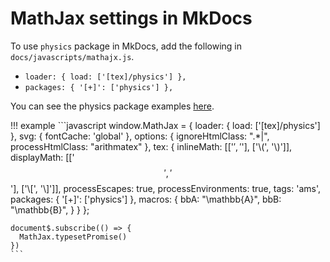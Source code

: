 # MathJax settings in MkDocs

To use 	`physics` package in MkDocs, add the following in `docs/javascripts/mathajx.js`.

- `loader: { load: ['[tex]/physics'] },`
- `packages: { '[+]': ['physics'] },`

You can see the physics package examples [here](../latex/basics.md#physics-package).

!!! example
	```javascript
	window.MathJax = {
	  loader: { load: ['[tex]/physics'] },
	  svg: {
	    fontCache: 'global'
	  },
	  options: {
	    ignoreHtmlClass: ".*|",
	    processHtmlClass: "arithmatex"
	  },
	  tex: {
	    inlineMath: [['$', '$'], ['\\(', '\\)']],
	    displayMath: [['$$', '$$'], ['\\[', '\\]']],
	    processEscapes: true,
	    processEnvironments: true,
	    tags: 'ams',
	    packages: { '[+]': ['physics'] },
	    macros: {
	      bbA: "\\mathbb{A}",
	      bbB: "\\mathbb{B}",
	    }
	  }
	};

	document$.subscribe(() => {
	  MathJax.typesetPromise()
	})
	```
